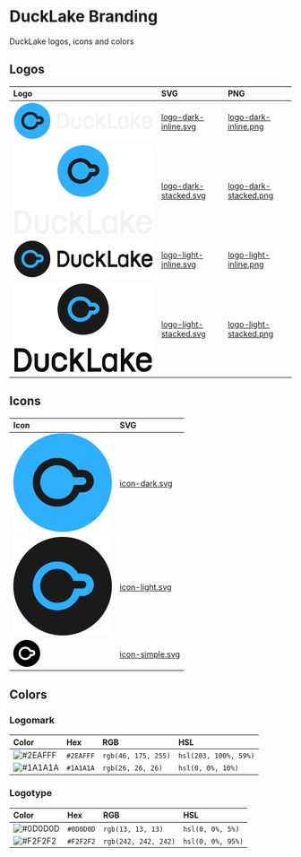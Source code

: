 # DuckLake Branding

DuckLake logos, icons and colors

## Logos

| Logo                                                    | SVG                                                        | PNG                                                        |
| :------------------------------------------------------ | :--------------------------------------------------------- | :--------------------------------------------------------- |
| ![logo-dark-inline](logos/svg/logo-dark-inline.svg)     | [logo-dark-inline.svg](logos/svg/logo-dark-inline.svg)     | [logo-dark-inline.png](logos/png/logo-dark-inline.png)     |
| ![logo-dark-stacked](logos/svg/logo-dark-stacked.svg)   | [logo-dark-stacked.svg](logos/svg/logo-dark-stacked.svg)   | [logo-dark-stacked.png](logos/png/logo-dark-stacked.png)   |
| ![logo-light-inline](logos/svg/logo-light-inline.svg)   | [logo-light-inline.svg](logos/svg/logo-light-inline.svg)   | [logo-light-inline.png](logos/png/logo-light-inline.png)   |
| ![logo-light-stacked](logos/svg/logo-light-stacked.svg) | [logo-light-stacked.svg](logos/svg/logo-light-stacked.svg) | [logo-light-stacked.png](logos/png/logo-light-stacked.png) |

## Icons

| Icon                                  | SVG                                      |
| :------------------------------------ | :--------------------------------------- |
| ![icon-dark](icons/icon-dark.svg)     | [icon-dark.svg](icons/icon-dark.svg)     |
| ![icon-light](icons/icon-light.svg)   | [icon-light.svg](icons/icon-light.svg)   |
| ![icon-simple](icons/icon-simple.svg) | [icon-simple.svg](icons/icon-simple.svg) |

## Colors

### Logomark

| Color                                              | Hex       | RGB                 | HSL                   |
| :------------------------------------------------- | :-------- | :------------------ | :-------------------- |
| ![#2EAFFF](https://place-hold.it/32/2EAFFF?text=+) | `#2EAFFF` | `rgb(46, 175, 255)` | `hsl(203, 100%, 59%)` |
| ![#1A1A1A](https://place-hold.it/32/1A1A1A?text=+) | `#1A1A1A` | `rgb(26, 26, 26)`   | `hsl(0, 0%, 10%)`     |

### Logotype

| Color                                              | Hex       | RGB                  | HSL               |
| :------------------------------------------------- | :-------- | :------------------- | :---------------- |
| ![#0D0D0D](https://place-hold.it/32/0D0D0D?text=+) | `#0D0D0D` | `rgb(13, 13, 13)`    | `hsl(0, 0%, 5%)`  |
| ![#F2F2F2](https://place-hold.it/32/F2F2F2?text=+) | `#F2F2F2` | `rgb(242, 242, 242)` | `hsl(0, 0%, 95%)` |
